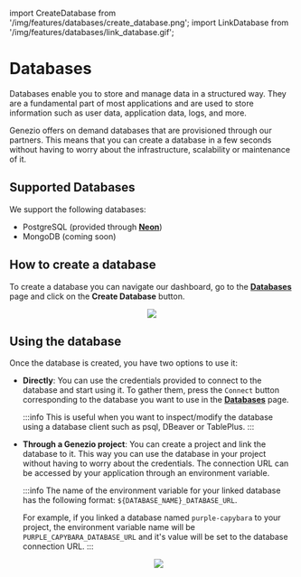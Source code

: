 import CreateDatabase from '/img/features/databases/create_database.png';
import LinkDatabase from '/img/features/databases/link_database.gif';

# Databases

Databases enable you to store and manage data in a structured way. They are a fundamental part of most applications and
are used to store information such as user data, application data, logs, and more.

Genezio offers on demand databases that are provisioned through our partners. This means that you can create a
database in a few seconds without having to worry about the infrastructure, scalability or maintenance of it.

## Supported Databases

We support the following databases:

-   PostgreSQL (provided through [**Neon**](https://neon.tech/))
-   MongoDB (coming soon)

## How to create a database

To create a database you can navigate our dashboard, go to the [**Databases**](https://dev.app.genez.io/databases/) page
and click on the **Create Database** button.

<p align="center">
    <img src={CreateDatabase} style={{width: "70%"}} />
</p>

## Using the database

Once the database is created, you have two options to use it:

-   **Directly**: You can use the credentials provided to connect to the database and start using it. To gather them,
    press the `Connect` button corresponding to the database you want to use in the [**Databases**](https://dev.app.genez.io/databases/) page.

    :::info
    This is useful when you want to inspect/modify the database using a database client such as psql, DBeaver or TablePlus.
    :::

-   **Through a Genezio project**: You can create a project and link the database to it. This way you can use the
    database in your project without having to worry about the credentials. The connection URL can be accessed by
    your application through an environment variable.

    :::info
    The name of the environment variable for your linked database has the following format: `${DATABASE_NAME}_DATABASE_URL`.

    For example, if you linked a database named `purple-capybara` to your project, the environment variable name will be
    `PURPLE_CAPYBARA_DATABASE_URL` and it's value will be set to the database connection URL.
    :::

    <p align="center">
        <img src={LinkDatabase} style={{width: "70%"}} />
    </p>
